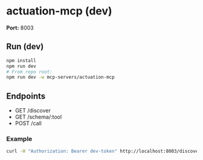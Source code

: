 # actuation-mcp (dev)

**Port:** 8003

## Run (dev)
```bash
npm install
npm run dev
# From repo root:
npm run dev -w mcp-servers/actuation-mcp
```

## Endpoints
- GET /discover
- GET /schema/:tool
- POST /call

### Example
```bash
curl -H "Authorization: Bearer dev-token" http://localhost:8003/discover
```
